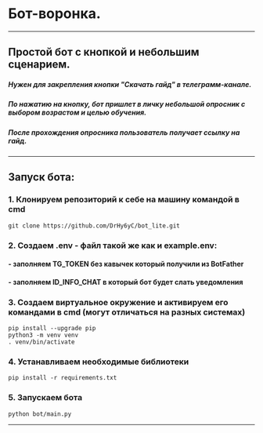 # Бот-воронка.

---
## Простой бот с кнопкой и небольшим сценарием.
##### Нужен для закрепления кнопки "Скачать гайд" в телеграмм-канале.
##### По нажатию на кнопку, бот пришлет в личку небольшой опросник с выбором возрастом и целью обучения. 
##### После прохождения опросника пользователь получает ссылку на гайд.

---
## Запуск бота:
### 1. Клонируем репозиторий к себе на машину командой в cmd
``````
git clone https://github.com/DrHy6yC/bot_lite.git
``````
### 2. Создаем .env - файл такой же как и example.env:
#### - заполняем TG_TOKEN без кавычек который получили из BotFather
#### - заполняем ID_INFO_CHAT в который бот будет слать уведомления

### 3. Создаем виртуальное окружение и активируем его командами в cmd (могут отличаться на разных системах)
``````
pip install --upgrade pip
python3 -m venv venv
. venv/bin/activate
``````
### 4. Устанавливаем необходимые библиотеки
``````
pip install -r requirements.txt
``````
### 5. Запускаем бота 
``````
python bot/main.py 
``````
---
